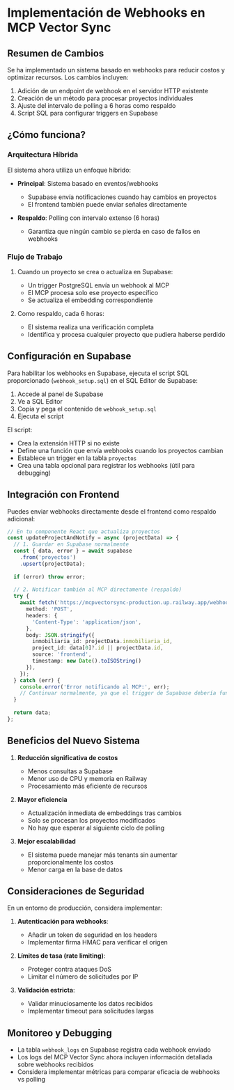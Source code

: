 # Implementación de Webhooks en MCP Vector Sync

## Resumen de Cambios

Se ha implementado un sistema basado en webhooks para reducir costos y optimizar recursos. Los cambios incluyen:

1. Adición de un endpoint de webhook en el servidor HTTP existente
2. Creación de un método para procesar proyectos individuales
3. Ajuste del intervalo de polling a 6 horas como respaldo
4. Script SQL para configurar triggers en Supabase

## ¿Cómo funciona?

### Arquitectura Híbrida

El sistema ahora utiliza un enfoque híbrido:

- **Principal**: Sistema basado en eventos/webhooks
  - Supabase envía notificaciones cuando hay cambios en proyectos
  - El frontend también puede enviar señales directamente

- **Respaldo**: Polling con intervalo extenso (6 horas)
  - Garantiza que ningún cambio se pierda en caso de fallos en webhooks

### Flujo de Trabajo

1. Cuando un proyecto se crea o actualiza en Supabase:
   - Un trigger PostgreSQL envía un webhook al MCP
   - El MCP procesa solo ese proyecto específico
   - Se actualiza el embedding correspondiente

2. Como respaldo, cada 6 horas:
   - El sistema realiza una verificación completa
   - Identifica y procesa cualquier proyecto que pudiera haberse perdido

## Configuración en Supabase

Para habilitar los webhooks en Supabase, ejecuta el script SQL proporcionado (`webhook_setup.sql`) en el SQL Editor de Supabase:

1. Accede al panel de Supabase
2. Ve a SQL Editor
3. Copia y pega el contenido de `webhook_setup.sql`
4. Ejecuta el script

El script:
- Crea la extensión HTTP si no existe
- Define una función que envía webhooks cuando los proyectos cambian
- Establece un trigger en la tabla `proyectos`
- Crea una tabla opcional para registrar los webhooks (útil para debugging)

## Integración con Frontend

Puedes enviar webhooks directamente desde el frontend como respaldo adicional:

```typescript
// En tu componente React que actualiza proyectos
const updateProjectAndNotify = async (projectData) => {
  // 1. Guardar en Supabase normalmente
  const { data, error } = await supabase
    .from('proyectos')
    .upsert(projectData);
    
  if (error) throw error;
  
  // 2. Notificar también al MCP directamente (respaldo)
  try {
    await fetch('https://mcpvectorsync-production.up.railway.app/webhook/project-update', {
      method: 'POST',
      headers: {
        'Content-Type': 'application/json',
      },
      body: JSON.stringify({
        inmobiliaria_id: projectData.inmobiliaria_id,
        project_id: data[0]?.id || projectData.id,
        source: 'frontend',
        timestamp: new Date().toISOString()
      }),
    });
  } catch (err) {
    console.error('Error notificando al MCP:', err);
    // Continuar normalmente, ya que el trigger de Supabase debería funcionar
  }
  
  return data;
};
```

## Beneficios del Nuevo Sistema

1. **Reducción significativa de costos**
   - Menos consultas a Supabase
   - Menor uso de CPU y memoria en Railway
   - Procesamiento más eficiente de recursos

2. **Mayor eficiencia**
   - Actualización inmediata de embeddings tras cambios
   - Solo se procesan los proyectos modificados
   - No hay que esperar al siguiente ciclo de polling

3. **Mejor escalabilidad**
   - El sistema puede manejar más tenants sin aumentar proporcionalmente los costos
   - Menor carga en la base de datos

## Consideraciones de Seguridad

En un entorno de producción, considera implementar:

1. **Autenticación para webhooks**:
   - Añadir un token de seguridad en los headers
   - Implementar firma HMAC para verificar el origen

2. **Límites de tasa (rate limiting)**:
   - Proteger contra ataques DoS
   - Limitar el número de solicitudes por IP

3. **Validación estricta**:
   - Validar minuciosamente los datos recibidos
   - Implementar timeout para solicitudes largas

## Monitoreo y Debugging

- La tabla `webhook_logs` en Supabase registra cada webhook enviado
- Los logs del MCP Vector Sync ahora incluyen información detallada sobre webhooks recibidos
- Considera implementar métricas para comparar eficacia de webhooks vs polling